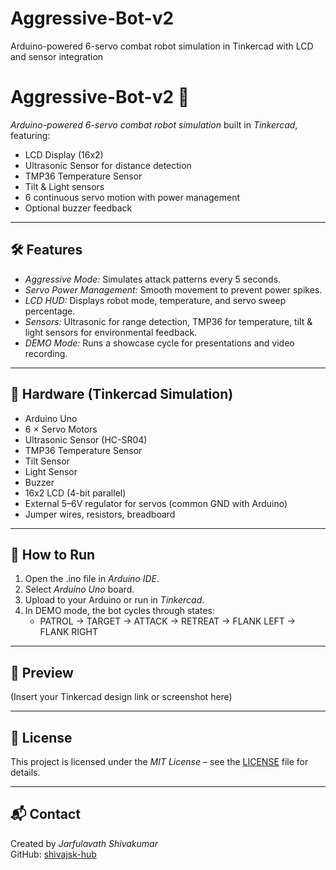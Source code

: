 # Aggressive-Bot-v2
Arduino-powered 6-servo combat robot simulation in Tinkercad with LCD and sensor integration
# Aggressive-Bot-v2 🤖

*Arduino-powered 6-servo combat robot simulation* built in *Tinkercad*, featuring:
- LCD Display (16x2)
- Ultrasonic Sensor for distance detection
- TMP36 Temperature Sensor
- Tilt & Light sensors
- 6 continuous servo motion with power management
- Optional buzzer feedback

---

## 🛠 Features
- *Aggressive Mode:* Simulates attack patterns every 5 seconds.
- *Servo Power Management:* Smooth movement to prevent power spikes.
- *LCD HUD:* Displays robot mode, temperature, and servo sweep percentage.
- *Sensors:* Ultrasonic for range detection, TMP36 for temperature, tilt & light sensors for environmental feedback.
- *DEMO Mode:* Runs a showcase cycle for presentations and video recording.

---

## 🔧 Hardware (Tinkercad Simulation)
- Arduino Uno
- 6 × Servo Motors
- Ultrasonic Sensor (HC-SR04)
- TMP36 Temperature Sensor
- Tilt Sensor
- Light Sensor
- Buzzer
- 16x2 LCD (4-bit parallel)
- External 5–6V regulator for servos (common GND with Arduino)
- Jumper wires, resistors, breadboard

---

## 🚀 How to Run
1. Open the .ino file in *Arduino IDE*.
2. Select *Arduino Uno* board.
3. Upload to your Arduino or run in *Tinkercad*.
4. In DEMO mode, the bot cycles through states:
   - PATROL → TARGET → ATTACK → RETREAT → FLANK LEFT → FLANK RIGHT

---

## 📸 Preview
(Insert your Tinkercad design link or screenshot here)

---

## 📜 License
This project is licensed under the *MIT License* – see the [LICENSE](LICENSE) file for details.

---

## 📬 Contact
Created by *Jarfulavath Shivakumar*  
GitHub: [shivajsk-hub](https://github.com/shivajsk-hub)
